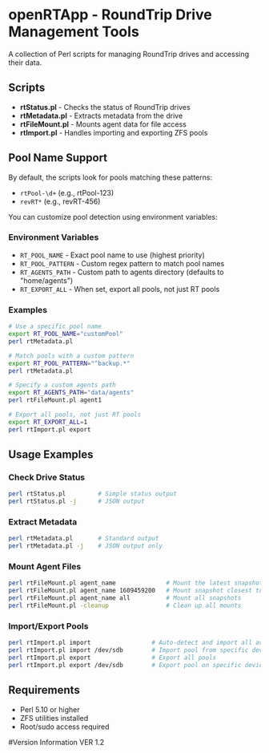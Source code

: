 # openRTApp - RoundTrip Drive Management Tools

A collection of Perl scripts for managing RoundTrip drives and accessing their data.

## Scripts

- **rtStatus.pl** - Checks the status of RoundTrip drives
- **rtMetadata.pl** - Extracts metadata from the drive
- **rtFileMount.pl** - Mounts agent data for file access
- **rtImport.pl** - Handles importing and exporting ZFS pools

## Pool Name Support

By default, the scripts look for pools matching these patterns:
- `rtPool-\d+` (e.g., rtPool-123)
- `revRT*` (e.g., revRT-456)

You can customize pool detection using environment variables:

### Environment Variables

- `RT_POOL_NAME` - Exact pool name to use (highest priority)
- `RT_POOL_PATTERN` - Custom regex pattern to match pool names
- `RT_AGENTS_PATH` - Custom path to agents directory (defaults to "home/agents")
- `RT_EXPORT_ALL` - When set, export all pools, not just RT pools

### Examples

```bash
# Use a specific pool name
export RT_POOL_NAME="customPool"
perl rtMetadata.pl

# Match pools with a custom pattern
export RT_POOL_PATTERN="^backup.*"
perl rtMetadata.pl

# Specify a custom agents path
export RT_AGENTS_PATH="data/agents"
perl rtFileMount.pl agent1

# Export all pools, not just RT pools
export RT_EXPORT_ALL=1
perl rtImport.pl export
```

## Usage Examples

### Check Drive Status
```bash
perl rtStatus.pl         # Simple status output
perl rtStatus.pl -j      # JSON output
```

### Extract Metadata
```bash
perl rtMetadata.pl       # Standard output
perl rtMetadata.pl -j    # JSON output only
```

### Mount Agent Files
```bash
perl rtFileMount.pl agent_name              # Mount the latest snapshot
perl rtFileMount.pl agent_name 1609459200   # Mount snapshot closest to epoch
perl rtFileMount.pl agent_name all          # Mount all snapshots
perl rtFileMount.pl -cleanup                # Clean up all mounts
```

### Import/Export Pools
```bash
perl rtImport.pl import                 # Auto-detect and import all available pools
perl rtImport.pl import /dev/sdb        # Import pool from specific device
perl rtImport.pl export                 # Export all pools
perl rtImport.pl export /dev/sdb        # Export pool on specific device
```

## Requirements

- Perl 5.10 or higher
- ZFS utilities installed
- Root/sudo access required

#Version Information
VER 1.2